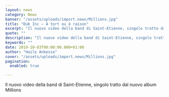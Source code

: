 ```yaml
---
layout: news
category: News
banner: "/assets/uploads/import.news/Millions.jpg"
title: "Dub Inc – À tort ou à raison"
excerpt: "Il nuovo video della band di Saint-Etienne, singolo tratto dal nuovo album Millions"
quote: ""
description: "Il nuovo video della band di Saint-Etienne, singolo tratto dal nuovo album Millions"
keywords: ""
date: 2019-10-03T00:00:00.000+01:00
author: "Haile Anbessa"
cover: "/assets/uploads/import.news/Millions.jpg"
pagination:
  enabled: true

---
```


Il nuovo video della band di Saint-Etienne, singolo tratto dal nuovo album Millions